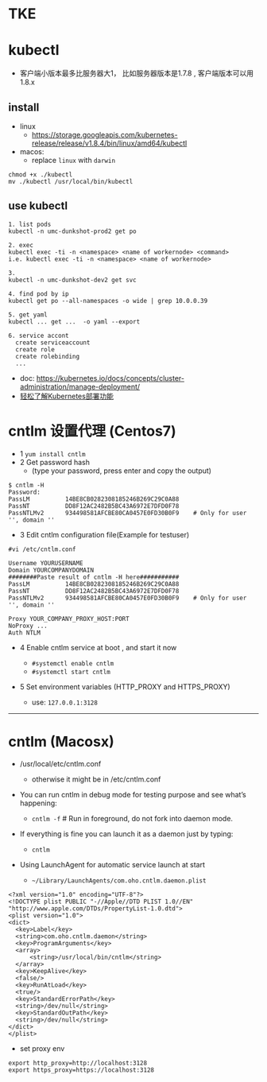 
# TKE

# kubectl

 - 客户端小版本最多比服务器大1， 比如服务器版本是1.7.8 , 客户端版本可以用 1.8.x 

## install

 - linux
    - https://storage.googleapis.com/kubernetes-release/release/v1.8.4/bin/linux/amd64/kubectl
 - macos:
    - replace `linux` with `darwin` 

```
chmod +x ./kubectl
mv ./kubectl /usr/local/bin/kubectl
```



## use kubectl

```
1. list pods
kubectl -n umc-dunkshot-prod2 get po

2. exec
kubectl exec -ti -n <namespace> <name of workernode> <command>
i.e. kubectl exec -ti -n <namespace> <name of workernode>

3.
kubectl -n umc-dunkshot-dev2 get svc

4. find pod by ip
kubectl get po --all-namespaces -o wide | grep 10.0.0.39

5. get yaml 
kubectl ... get ...  -o yaml --export 

6. service accont 
  create serviceaccount
  create role
  create rolebinding
  ...

```


 - doc: https://kubernetes.io/docs/concepts/cluster-administration/manage-deployment/
 - [轻松了解Kubernetes部署功能](http://qinghua.github.io/kubernetes-deployment/)


# cntlm 设置代理 (Centos7)

 - 1 `yum install cntlm`
 - 2 Get password hash 
    - (type your password, press enter and copy the output)

```
$ cntlm -H
Password:
PassLM          14BE8CB0282308185246B269C29C0A88
PassNT          DD8F12AC2482B5BC43A6972E7DFD0F78
PassNTLMv2      934498581AFCBE80CA0457E0FD30B0F9    # Only for user '', domain ''
```

 - 3 Edit cntlm configuration file(Example for testuser)

```
#vi /etc/cntlm.conf

Username YOURUSERNAME
Domain YOURCOMPANYDOMAIN
########Paste result of cntlm -H here###########
PassLM          14BE8CB0282308185246B269C29C0A88
PassNT          DD8F12AC2482B5BC43A6972E7DFD0F78
PassNTLMv2      934498581AFCBE80CA0457E0FD30B0F9    # Only for user '', domain ''

Proxy YOUR_COMPANY_PROXY_HOST:PORT
NoProxy ...
Auth NTLM
```

 - 4 Enable cntlm service at boot , and start it now
    - `#systemctl enable cntlm`
    - `#systemctl start cntlm`

 - 5 Set environment variables (HTTP_PROXY and HTTPS_PROXY)
    - use:  `127.0.0.1:3128`

---

# cntlm (Macosx)

 - /usr/local/etc/cntlm.conf 
    - otherwise it might be in /etc/cntlm.conf

 - You can run cntlm in debug mode for testing purpose and see what’s happening:
    - `cntlm -f` # Run in foreground, do not fork into daemon mode.
 - If everything is fine you can launch it as a daemon just by typing:
    - `cntlm`
 - Using LaunchAgent for automatic service launch at start
    - `~/Library/LaunchAgents/com.oho.cntlm.daemon.plist`

```
<?xml version="1.0" encoding="UTF-8"?>
<!DOCTYPE plist PUBLIC "-//Apple//DTD PLIST 1.0//EN" "http://www.apple.com/DTDs/PropertyList-1.0.dtd">
<plist version="1.0">
<dict>
  <key>Label</key>
  <string>com.oho.cntlm.daemon</string>
  <key>ProgramArguments</key>
  <array>
      <string>/usr/local/bin/cntlm</string>
  </array>
  <key>KeepAlive</key>
  <false/>
  <key>RunAtLoad</key>
  <true/>
  <key>StandardErrorPath</key>
  <string>/dev/null</string>
  <key>StandardOutPath</key>
  <string>/dev/null</string>
</dict>
</plist>
```

 - set proxy env

```
export http_proxy=http://localhost:3128
export https_proxy=https://localhost:3128
```
